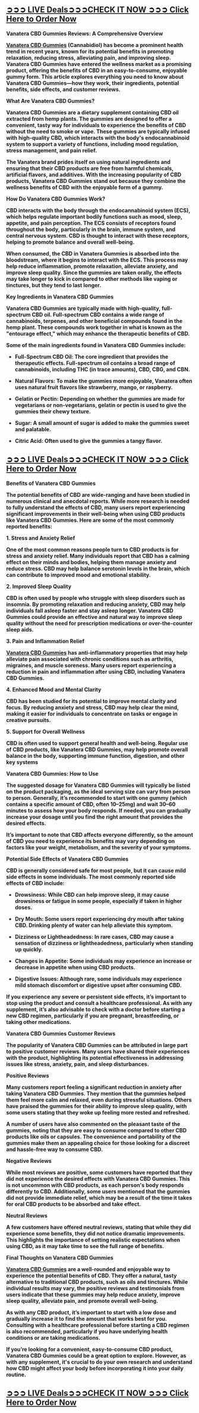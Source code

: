 <h2 class="zfr3Q CDt4Ke " dir="ltr"><strong><a class="XqQF9c" title="https://www.facebook.com/TryEverGreenFarmsCBDGummiesUSA/" href="https://www.facebook.com/CBDVanateraGummies/" target="_blank"><span class="jgG6ef C9DxTc aw5Odc ">➲➲➲&nbsp;</span><span class="jgG6ef C9DxTc aw5Odc ">LIVE Deals➲➲➲CHECK IT NOW ➲➲➲ Click Here to Order Now</span></a></strong></h2>
<p class="zfr3Q CDt4Ke " dir="ltr"><strong><span class="C9DxTc ">Vanatera CBD Gummies Reviews: A Comprehensive Overview</span></strong></p>
<p class="zfr3Q CDt4Ke " dir="ltr"><strong><a class="XqQF9c" href="https://www.facebook.com/CBDVanateraGummies/" target="_blank"><span class="C9DxTc aw5Odc ">Vanatera CBD Gummies</span></a><span class="C9DxTc ">&nbsp;</span><span class="C9DxTc ">(Cannabidiol) has become a prominent health trend in recent years, known for its potential benefits in promoting relaxation, reducing stress, alleviating pain, and improving sleep. Vanatera CBD Gummies have entered the wellness market as a promising product, offering the benefits of CBD in an easy-to-consume, enjoyable gummy form. This article explores everything you need to know about Vanatera CBD Gummies&mdash;how they work, their ingredients, potential benefits, side effects, and customer reviews.</span></strong></p>
<div class="CjVfdc"><strong><span class="C9DxTc ">What Are Vanatera CBD Gummies?</span></strong></div>
<p class="zfr3Q CDt4Ke " dir="ltr"><strong><span class="C9DxTc ">Vanatera CBD Gummies are a dietary supplement containing CBD oil extracted from hemp plants. The gummies are designed to offer a convenient, tasty way for individuals to experience the benefits of CBD without the need to smoke or vape. These gummies are typically infused with high-quality CBD, which interacts with the body's endocannabinoid system to support a variety of functions, including mood regulation, stress management, and pain relief.</span></strong></p>
<p class="zfr3Q CDt4Ke " dir="ltr"><strong><span class="C9DxTc ">The Vanatera brand prides itself on using natural ingredients and ensuring that their CBD products are free from harmful chemicals, artificial flavors, and additives. With the increasing popularity of CBD products, Vanatera CBD Gummies stand out because they combine the wellness benefits of CBD with the enjoyable form of a gummy.</span></strong></p>
<div class="CjVfdc"><strong><span class="C9DxTc ">How Do Vanatera CBD Gummies Work?</span></strong></div>
<p class="zfr3Q CDt4Ke " dir="ltr"><strong><span class="C9DxTc ">CBD interacts with the body through the endocannabinoid system (ECS), which helps regulate important bodily functions such as mood, sleep, appetite, and pain perception. The ECS consists of receptors found throughout the body, particularly in the brain, immune system, and central nervous system. CBD is thought to interact with these receptors, helping to promote balance and overall well-being.</span></strong></p>
<p class="zfr3Q CDt4Ke " dir="ltr"><strong><span class="C9DxTc ">When consumed, the CBD in Vanatera Gummies is absorbed into the bloodstream, where it begins to interact with the ECS. This process may help reduce inflammation, promote relaxation, alleviate anxiety, and improve sleep quality. Since the gummies are taken orally, the effects may take longer to kick in compared to other methods like vaping or tinctures, but they tend to last longer.</span></strong></p>
<div class="CjVfdc"><strong><span class="C9DxTc ">Key Ingredients in Vanatera CBD Gummies</span></strong></div>
<p class="zfr3Q CDt4Ke " dir="ltr"><strong><span class="C9DxTc ">Vanatera CBD Gummies are typically made with high-quality, full-spectrum CBD oil. Full-spectrum CBD contains a wide range of cannabinoids, terpenes, and other beneficial compounds found in the hemp plant. These compounds work together in what is known as the "entourage effect," which may enhance the therapeutic benefits of CBD.</span></strong></p>
<p class="zfr3Q CDt4Ke " dir="ltr"><strong><span class="C9DxTc ">Some of the main ingredients found in Vanatera CBD Gummies include:</span></strong></p>
<ul class="n8H08c UVNKR ">
<li class="zfr3Q TYR86d eD0Rn " dir="ltr">
<p class="zfr3Q CDt4Ke " dir="ltr"><strong><span class="C9DxTc ">Full-Spectrum CBD Oil</span><span class="C9DxTc ">: The core ingredient that provides the therapeutic effects. Full-spectrum oil contains a broad range of cannabinoids, including THC (in trace amounts), CBD, CBG, and CBN.</span></strong></p>
</li>
<li class="zfr3Q TYR86d eD0Rn " dir="ltr">
<p class="zfr3Q CDt4Ke " dir="ltr"><strong><span class="C9DxTc ">Natural Flavors</span><span class="C9DxTc ">: To make the gummies more enjoyable, Vanatera often uses natural fruit flavors like strawberry, mango, or raspberry.</span></strong></p>
</li>
<li class="zfr3Q TYR86d eD0Rn " dir="ltr">
<p class="zfr3Q CDt4Ke " dir="ltr"><strong><span class="C9DxTc ">Gelatin or Pectin</span><span class="C9DxTc ">: Depending on whether the gummies are made for vegetarians or non-vegetarians, gelatin or pectin is used to give the gummies their chewy texture.</span></strong></p>
</li>
<li class="zfr3Q TYR86d eD0Rn " dir="ltr">
<p class="zfr3Q CDt4Ke " dir="ltr"><strong><span class="C9DxTc ">Sugar</span><span class="C9DxTc ">: A small amount of sugar is added to make the gummies sweet and palatable.</span></strong></p>
</li>
<li class="zfr3Q TYR86d eD0Rn " dir="ltr">
<p class="zfr3Q CDt4Ke " dir="ltr"><strong><span class="C9DxTc ">Citric Acid</span><span class="C9DxTc ">: Often used to give the gummies a tangy flavor.</span></strong></p>
</li>
</ul>
<h2 class="zfr3Q CDt4Ke " dir="ltr"><strong><a class="XqQF9c" title="https://www.facebook.com/TryEverGreenFarmsCBDGummiesUSA/" href="https://www.facebook.com/CBDVanateraGummies/" target="_blank"><span class="jgG6ef C9DxTc aw5Odc ">➲➲➲&nbsp;</span><span class="jgG6ef C9DxTc aw5Odc ">LIVE Deals➲➲➲CHECK IT NOW ➲➲➲ Click Here to Order Now</span></a></strong></h2>
<div class="CjVfdc"><strong><span class="C9DxTc ">Benefits of Vanatera CBD Gummies</span></strong></div>
<p class="zfr3Q CDt4Ke " dir="ltr"><strong><span class="C9DxTc ">The potential benefits of CBD are wide-ranging and have been studied in numerous clinical and anecdotal reports. While more research is needed to fully understand the effects of CBD, many users report experiencing significant improvements in their well-being when using CBD products like Vanatera CBD Gummies. Here are some of the most commonly reported benefits:</span></strong></p>
<p id="h.rxg1kbmf5wmi" class="zfr3Q CDt4Ke " dir="ltr"><strong><span class="C9DxTc ">1. Stress and Anxiety Relief</span></strong></p>
<p class="zfr3Q CDt4Ke " dir="ltr"><strong><span class="C9DxTc ">One of the most common reasons people turn to CBD products is for stress and anxiety relief. Many individuals report that CBD has a calming effect on their minds and bodies, helping them manage anxiety and reduce stress. CBD may help balance serotonin levels in the brain, which can contribute to improved mood and emotional stability.</span></strong></p>
<p id="h.s3670nwy895h" class="zfr3Q CDt4Ke " dir="ltr"><strong><span class="C9DxTc ">2. Improved Sleep Quality</span></strong></p>
<p class="zfr3Q CDt4Ke " dir="ltr"><strong><span class="C9DxTc ">CBD is often used by people who struggle with sleep disorders such as insomnia. By promoting relaxation and reducing anxiety, CBD may help individuals fall asleep faster and stay asleep longer. Vanatera CBD Gummies could provide an effective and natural way to improve sleep quality without the need for prescription medications or over-the-counter sleep aids.</span></strong></p>
<p id="h.r8byfwbkxxv" class="zfr3Q CDt4Ke " dir="ltr"><strong><span class="C9DxTc ">3. Pain and Inflammation Relief</span></strong></p>
<p class="zfr3Q CDt4Ke " dir="ltr"><strong><a class="XqQF9c" href="https://www.facebook.com/CBDVanateraGummies/" target="_blank"><span class="C9DxTc aw5Odc ">Vanatera CBD Gummies</span></a><span class="C9DxTc ">&nbsp;</span><span class="C9DxTc ">has anti-inflammatory properties that may help alleviate pain associated with chronic conditions such as arthritis, migraines, and muscle soreness. Many users report experiencing a reduction in pain and inflammation after using CBD, including Vanatera CBD Gummies.</span></strong></p>
<p id="h.e9u3am59mdfe" class="zfr3Q CDt4Ke " dir="ltr"><strong><span class="C9DxTc ">4. Enhanced Mood and Mental Clarity</span></strong></p>
<p class="zfr3Q CDt4Ke " dir="ltr"><strong><span class="C9DxTc ">CBD has been studied for its potential to improve mental clarity and focus. By reducing anxiety and stress, CBD may help clear the mind, making it easier for individuals to concentrate on tasks or engage in creative pursuits.</span></strong></p>
<p id="h.dqjrlxvk2b91" class="zfr3Q CDt4Ke " dir="ltr"><strong><span class="C9DxTc ">5. Support for Overall Wellness</span></strong></p>
<p class="zfr3Q CDt4Ke " dir="ltr"><strong><span class="C9DxTc ">CBD is often used to support general health and well-being. Regular use of CBD products, like Vanatera CBD Gummies, may help promote overall balance in the body, supporting immune function, digestion, and other key systems</span></strong></p>
<div class="CjVfdc"><strong><span class="C9DxTc ">Vanatera CBD Gummies: How to Use</span></strong></div>
<p class="zfr3Q CDt4Ke " dir="ltr"><strong><span class="C9DxTc ">The suggested dosage for Vanatera CBD Gummies will typically be listed on the product packaging, as the ideal serving size can vary from person to person. Generally, it&rsquo;s recommended to start with one gummy (which contains a specific amount of CBD, often 10&ndash;25mg) and wait 30&ndash;60 minutes to assess how your body responds. If needed, you can gradually increase your dosage until you find the right amount that provides the desired effects.</span></strong></p>
<p class="zfr3Q CDt4Ke " dir="ltr"><strong><span class="C9DxTc ">It&rsquo;s important to note that CBD affects everyone differently, so the amount of CBD you need to experience its benefits may vary depending on factors like your weight, metabolism, and the severity of your symptoms.</span></strong></p>
<div class="CjVfdc"><strong><span class="C9DxTc ">Potential Side Effects of Vanatera CBD Gummies</span></strong></div>
<p class="zfr3Q CDt4Ke " dir="ltr"><strong><span class="C9DxTc ">CBD is generally considered safe for most people, but it can cause mild side effects in some individuals. The most commonly reported side effects of CBD include:</span></strong></p>
<ul class="n8H08c UVNKR ">
<li class="zfr3Q TYR86d eD0Rn " dir="ltr">
<p class="zfr3Q CDt4Ke " dir="ltr"><strong><span class="C9DxTc ">Drowsiness</span><span class="C9DxTc ">: While CBD can help improve sleep, it may cause drowsiness or fatigue in some people, especially if taken in higher doses.</span></strong></p>
</li>
<li class="zfr3Q TYR86d eD0Rn " dir="ltr">
<p class="zfr3Q CDt4Ke " dir="ltr"><strong><span class="C9DxTc ">Dry Mouth</span><span class="C9DxTc ">: Some users report experiencing dry mouth after taking CBD. Drinking plenty of water can help alleviate this symptom.</span></strong></p>
</li>
<li class="zfr3Q TYR86d eD0Rn " dir="ltr">
<p class="zfr3Q CDt4Ke " dir="ltr"><strong><span class="C9DxTc ">Dizziness or Lightheadedness</span><span class="C9DxTc ">: In rare cases, CBD may cause a sensation of dizziness or lightheadedness, particularly when standing up quickly.</span></strong></p>
</li>
<li class="zfr3Q TYR86d eD0Rn " dir="ltr">
<p class="zfr3Q CDt4Ke " dir="ltr"><strong><span class="C9DxTc ">Changes in Appetite</span><span class="C9DxTc ">: Some individuals may experience an increase or decrease in appetite when using CBD products.</span></strong></p>
</li>
<li class="zfr3Q TYR86d eD0Rn " dir="ltr">
<p class="zfr3Q CDt4Ke " dir="ltr"><strong><span class="C9DxTc ">Digestive Issues</span><span class="C9DxTc ">: Although rare, some individuals may experience mild stomach discomfort or digestive upset after consuming CBD.</span></strong></p>
</li>
</ul>
<p class="zfr3Q CDt4Ke " dir="ltr"><strong><span class="C9DxTc ">If you experience any severe or persistent side effects, it&rsquo;s important to stop using the product and consult a healthcare professional. As with any supplement, it&rsquo;s also advisable to check with a doctor before starting a new CBD regimen, particularly if you are pregnant, breastfeeding, or taking other medications.</span></strong></p>
<div class="CjVfdc"><strong><span class="C9DxTc ">Vanatera CBD Gummies Customer Reviews</span></strong></div>
<p class="zfr3Q CDt4Ke " dir="ltr"><strong><span class="C9DxTc ">The popularity of Vanatera CBD Gummies can be attributed in large part to positive customer reviews. Many users have shared their experiences with the product, highlighting its potential effectiveness in addressing issues like stress, anxiety, pain, and sleep disturbances.</span></strong></p>
<p id="h.uv3ywyrzdwbe" class="zfr3Q CDt4Ke " dir="ltr"><strong><span class="C9DxTc ">Positive Reviews</span></strong></p>
<p class="zfr3Q CDt4Ke " dir="ltr"><strong><span class="C9DxTc ">Many customers report feeling a significant reduction in anxiety after taking Vanatera CBD Gummies. They mention that the gummies helped them feel more calm and relaxed, even during stressful situations. Others have praised the gummies for their ability to improve sleep quality, with some users stating that they woke up feeling more rested and refreshed.</span></strong></p>
<p class="zfr3Q CDt4Ke " dir="ltr"><strong><span class="C9DxTc ">A number of users have also commented on the pleasant taste of the gummies, noting that they are easy to consume compared to other CBD products like oils or capsules. The convenience and portability of the gummies make them an appealing choice for those looking for a discreet and hassle-free way to consume CBD.</span></strong></p>
<p id="h.hlii185u9hzo" class="zfr3Q CDt4Ke " dir="ltr"><strong><span class="C9DxTc ">Negative Reviews</span></strong></p>
<p class="zfr3Q CDt4Ke " dir="ltr"><strong><span class="C9DxTc ">While most reviews are positive, some customers have reported that they did not experience the desired effects with Vanatera CBD Gummies. This is not uncommon with CBD products, as each person's body responds differently to CBD. Additionally, some users mentioned that the gummies did not provide immediate relief, which may be a result of the time it takes for oral CBD products to be absorbed and take effect.</span></strong></p>
<p id="h.9smeuvbt4c1k" class="zfr3Q CDt4Ke " dir="ltr"><strong><span class="C9DxTc ">Neutral Reviews</span></strong></p>
<p class="zfr3Q CDt4Ke " dir="ltr"><strong><span class="C9DxTc ">A few customers have offered neutral reviews, stating that while they did experience some benefits, they did not notice dramatic improvements. This highlights the importance of setting realistic expectations when using CBD, as it may take time to see the full range of benefits.</span></strong></p>
<div class="CjVfdc"><strong><span class="C9DxTc ">Final Thoughts on Vanatera CBD Gummies</span></strong></div>
<p class="zfr3Q CDt4Ke " dir="ltr"><strong><a class="XqQF9c" title="https://www.facebook.com/TryEverGreenFarmsCBDGummiesUSA/" href="https://www.facebook.com/CBDVanateraGummies/" target="_blank"><span class="C9DxTc aw5Odc ">Vanatera CBD Gummies</span></a><span class="C9DxTc ">&nbsp;are a well-rounded and enjoyable way to experience the potential benefits of CBD. They offer a natural, tasty alternative to traditional CBD products, such as oils and tinctures. While individual results may vary, the positive reviews and testimonials from users indicate that these gummies may help reduce anxiety, improve sleep quality, alleviate pain, and promote overall well-being.</span></strong></p>
<p class="zfr3Q CDt4Ke " dir="ltr"><strong><span class="C9DxTc ">As with any CBD product, it&rsquo;s important to start with a low dose and gradually increase it to find the amount that works best for you. Consulting with a healthcare professional before starting a CBD regimen is also recommended, particularly if you have underlying health conditions or are taking medications.</span></strong></p>
<p class="zfr3Q CDt4Ke " dir="ltr"><strong><span class="C9DxTc ">If you&rsquo;re looking for a convenient, easy-to-consume CBD product, Vanatera CBD Gummies could be a great option to explore. However, as with any supplement, it's crucial to do your own research and understand how CBD might affect your body before incorporating it into your daily routine.</span></strong></p>
<h2 class="zfr3Q CDt4Ke " dir="ltr"><strong><a class="XqQF9c" title="https://www.facebook.com/TryEverGreenFarmsCBDGummiesUSA/" href="https://www.facebook.com/CBDVanateraGummies/" target="_blank"><span class="jgG6ef C9DxTc aw5Odc ">➲➲➲&nbsp;</span><span class="jgG6ef C9DxTc aw5Odc ">LIVE Deals➲➲➲CHECK IT NOW ➲➲➲ Click Here to Order Now</span></a></strong></h2>
